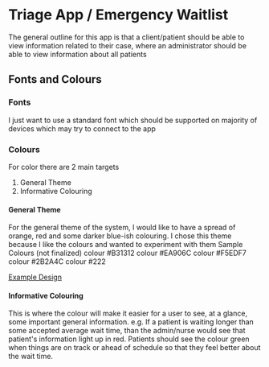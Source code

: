 
# Triage App / Emergency Waitlist

The general outline for this app is that a client/patient should be able to view information related to their case, where an administrator should be able to view information about all patients

## Fonts and Colours
### Fonts
I just want to use a standard font which should be supported on majority of devices which may try to connect to the app

### Colours
For color there are 2 main targets
  1) General Theme
  2) Informative Colouring

#### General Theme
For the general theme of the system, I would like to have a spread of orange, red and some darker blue-ish colouring.
I chose this theme because I like the colours and wanted to experiment with them
Sample Colours (not finalized)
colour #B31312
colour #EA906C
colour #F5EDF7
colour #2B2A4C
colour #222

[Example Design](colourPallete.png)

#### Informative Colouring
This is where the colour will make it easier for a user to see, at a glance, some important general information. 
e.g. If a patient is waiting longer than some accepted average wait time, than the admin/nurse would see that patient's information light up in red. Patients should see the colour green when things are on track or ahead of schedule so that they feel better about the wait time.


